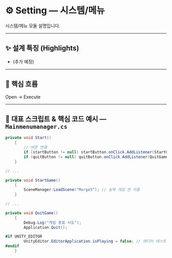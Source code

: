 # ⚙️ Setting — 시스템/메뉴

시스템/메뉴 모듈 설명입니다.

---

## ✨ 설계 특징 (Highlights)
- (추가 예정)

---

## 🔁 핵심 흐름
Open → Execute

---

## 🧩 대표 스크립트 & 핵심 코드 예시 — `Mainmenumanager.cs`
```csharp
private void Start()
    {
        // 버튼 연결
        if (startButton != null) startButton.onClick.AddListener(StartGame);
        if (quitButton != null) quitButton.onClick.AddListener(QuitGame);
    }

// ...

private void StartGame()
    {
        SceneManager.LoadScene("Marge5"); // 실제 게임 씬 이름
    }

// ...

private void QuitGame()
    {
        Debug.Log("게임 종료 시도");
        Application.Quit();

#if UNITY_EDITOR
        UnityEditor.EditorApplication.isPlaying = false; // 에디터 테스트용
#endif
    }
```
